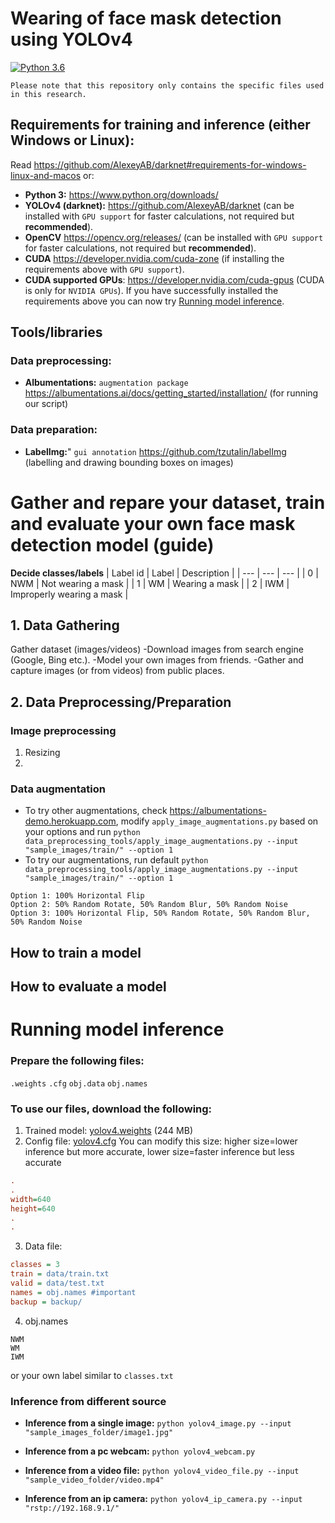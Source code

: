 # Wearing of face mask detection using YOLOv4
[![Python 3.6](https://img.shields.io/badge/Python-3.6-3776AB)](https://www.python.org/downloads/release/python-360/)

`Please note that this repository only contains the specific files used in this research.`
## Requirements for  training and inference (either Windows or Linux):
Read https://github.com/AlexeyAB/darknet#requirements-for-windows-linux-and-macos or:
- **Python 3:** https://www.python.org/downloads/
- **YOLOv4 (darknet):** https://github.com/AlexeyAB/darknet (can be installed with `GPU support` for faster calculations, not required but **recommended**).
- **OpenCV** https://opencv.org/releases/ (can be installed with `GPU support` for faster calculations, not required but **recommended**).
- **CUDA** https://developer.nvidia.com/cuda-zone (if installing the requirements above with `GPU support`).
- **CUDA supported GPUs**:  https://developer.nvidia.com/cuda-gpus (CUDA is only for `NVIDIA GPUs`).
If you have successfully installed the requirements above you can now try [Running model inference](#running-model-inference).


## Tools/libraries
### Data preprocessing:
- **Albumentations:** `augmentation package` https://albumentations.ai/docs/getting_started/installation/ (for running our script)

### Data preparation:
- **LabelImg:**" `gui annotation` https://github.com/tzutalin/labelImg (labelling and drawing bounding boxes on images)


# Gather and repare your dataset, train and evaluate your own face mask detection model (guide)
**Decide classes/labels**
| Label id | Label | Description |
| --- | --- | --- |
| 0 | NWM | Not wearing a mask |
| 1 | WM  | Wearing a mask |
| 2 | IWM | Improperly wearing a mask |

## 1. Data Gathering
 Gather dataset (images/videos)
-Download images from search engine (Google, Bing etc.).
-Model your own images from friends.
-Gather and capture images (or from videos) from public places.

## 2. Data Preprocessing/Preparation
### Image preprocessing
1. Resizing
2. 

### Data augmentation
- To try other augmentations, check https://albumentations-demo.herokuapp.com, modify `apply_image_augmentations.py` based on your options and run `python data_preprocessing_tools/apply_image_augmentations.py --input "sample_images/train/" --option 1`
- To try our augmentations, run default `python data_preprocessing_tools/apply_image_augmentations.py --input "sample_images/train/" --option 1`
```
Option 1: 100% Horizontal Flip
Option 2: 50% Random Rotate, 50% Random Blur, 50% Random Noise
Option 3: 100% Horizontal Flip, 50% Random Rotate, 50% Random Blur, 50% Random Noise
```
## How to train a model

## How to evaluate a model

# Running model inference
### Prepare the following files:
`.weights` `.cfg` `obj.data` `obj.names`

### To use our files, download the following:
1. Trained model: [yolov4.weights](https://github.com/lpfacun/FaceMaskDetection_YOLOv4/releases/download/model/yolov4.weights) (244 MB)
2. Config file: [yolov4.cfg](https://github.com/lpfacun/FaceMaskDetection_YOLOv4/releases/download/model/yolov4.cfg)
You can modify this size: higher size=lower inference but more accurate, lower size=faster inference but less accurate
```ini
.
.
width=640
height=640
.
.
```
3. Data file: 
```ini
classes = 3
train = data/train.txt
valid = data/test.txt
names = obj.names #important
backup = backup/
```
4. obj.names
```
NWM
WM
IWM
```
or your own label similar to `classes.txt`

### Inference from different source

- **Inference from a single image:** `python yolov4_image.py --input "sample_images_folder/image1.jpg"` 

- **Inference from a pc webcam:** `python yolov4_webcam.py`

- **Inference  from a video file:** `python yolov4_video_file.py --input "sample_video_folder/video.mp4"` 

- **Inference from an ip camera:** `python yolov4_ip_camera.py --input "rstp://192.168.9.1/"` 
